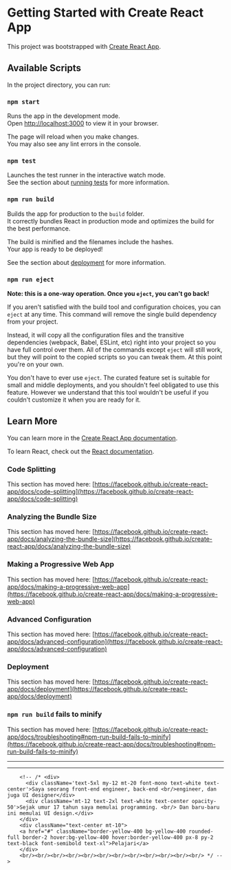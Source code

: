 # Getting Started with Create React App

This project was bootstrapped with [Create React App](https://github.com/facebook/create-react-app).

## Available Scripts

In the project directory, you can run:

### `npm start`

Runs the app in the development mode.\
Open [http://localhost:3000](http://localhost:3000) to view it in your browser.

The page will reload when you make changes.\
You may also see any lint errors in the console.

### `npm test`

Launches the test runner in the interactive watch mode.\
See the section about [running tests](https://facebook.github.io/create-react-app/docs/running-tests) for more information.

### `npm run build`

Builds the app for production to the `build` folder.\
It correctly bundles React in production mode and optimizes the build for the best performance.

The build is minified and the filenames include the hashes.\
Your app is ready to be deployed!

See the section about [deployment](https://facebook.github.io/create-react-app/docs/deployment) for more information.

### `npm run eject`

**Note: this is a one-way operation. Once you `eject`, you can't go back!**

If you aren't satisfied with the build tool and configuration choices, you can `eject` at any time. This command will remove the single build dependency from your project.

Instead, it will copy all the configuration files and the transitive dependencies (webpack, Babel, ESLint, etc) right into your project so you have full control over them. All of the commands except `eject` will still work, but they will point to the copied scripts so you can tweak them. At this point you're on your own.

You don't have to ever use `eject`. The curated feature set is suitable for small and middle deployments, and you shouldn't feel obligated to use this feature. However we understand that this tool wouldn't be useful if you couldn't customize it when you are ready for it.

## Learn More

You can learn more in the [Create React App documentation](https://facebook.github.io/create-react-app/docs/getting-started).

To learn React, check out the [React documentation](https://reactjs.org/).

### Code Splitting

This section has moved here: [https://facebook.github.io/create-react-app/docs/code-splitting](https://facebook.github.io/create-react-app/docs/code-splitting)

### Analyzing the Bundle Size

This section has moved here: [https://facebook.github.io/create-react-app/docs/analyzing-the-bundle-size](https://facebook.github.io/create-react-app/docs/analyzing-the-bundle-size)

### Making a Progressive Web App

This section has moved here: [https://facebook.github.io/create-react-app/docs/making-a-progressive-web-app](https://facebook.github.io/create-react-app/docs/making-a-progressive-web-app)

### Advanced Configuration

This section has moved here: [https://facebook.github.io/create-react-app/docs/advanced-configuration](https://facebook.github.io/create-react-app/docs/advanced-configuration)

### Deployment

This section has moved here: [https://facebook.github.io/create-react-app/docs/deployment](https://facebook.github.io/create-react-app/docs/deployment)

### `npm run build` fails to minify

This section has moved here: [https://facebook.github.io/create-react-app/docs/troubleshooting#npm-run-build-fails-to-minify](https://facebook.github.io/create-react-app/docs/troubleshooting#npm-run-build-fails-to-minify)

---

 <!-- <div>
          <div className='text-5xl my-12 mt-20 font-mono text-white text-center'>Saya seorang front-end engineer, back-end <br/>engineer, dan juga UI designer</div>
          <div className='mt-12 text-2xl text-white text-center opacity-50'>Sejak umur 17 tahun saya memulai programming. <br/> Dan baru-baru ini memulai UI design.</div>
        </div>
        <div className="text-center mt-10">
        <a href="#" className="border-yellow-400 bg-yellow-400 rounded-full border-2 hover:bg-yellow-400 hover:border-yellow-400 px-8 py-2 text-black font-semibold text-xl">Pelajari</a>
        </div>
        <br/><br/><br/><br/><br/><br/><br/><br/><br/><br/>  -->

---

        <!-- /* <div>
          <div className='text-5xl my-12 mt-20 font-mono text-white text-center'>Saya seorang front-end engineer, back-end <br/>engineer, dan juga UI designer</div>
          <div className='mt-12 text-2xl text-white text-center opacity-50'>Sejak umur 17 tahun saya memulai programming. <br/> Dan baru-baru ini memulai UI design.</div>
        </div>
        <div className="text-center mt-10">
        <a href="#" className="border-yellow-400 bg-yellow-400 rounded-full border-2 hover:bg-yellow-400 hover:border-yellow-400 px-8 py-2 text-black font-semibold text-xl">Pelajari</a>
        </div>
        <br/><br/><br/><br/><br/><br/><br/><br/><br/><br/><br/><br/> */ -->
